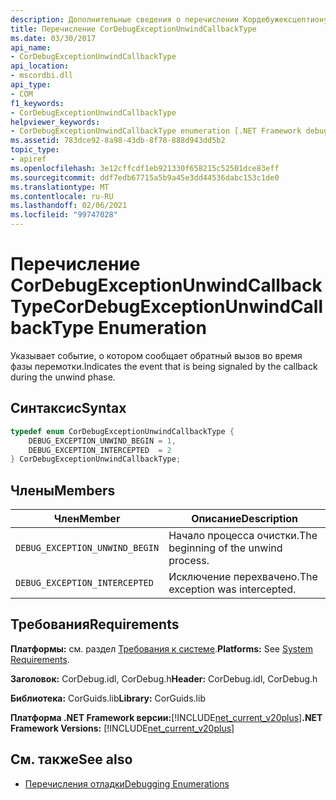 ```yaml
---
description: Дополнительные сведения о перечислении Кордебужексцептионунвиндкаллбакктипе
title: Перечисление CorDebugExceptionUnwindCallbackType
ms.date: 03/30/2017
api_name:
- CorDebugExceptionUnwindCallbackType
api_location:
- mscordbi.dll
api_type:
- COM
f1_keywords:
- CorDebugExceptionUnwindCallbackType
helpviewer_keywords:
- CorDebugExceptionUnwindCallbackType enumeration [.NET Framework debugging]
ms.assetid: 783dce92-8a98-43db-8f78-888d943dd5b2
topic_type:
- apiref
ms.openlocfilehash: 3e12cffcdf1eb921330f658215c52501dce83eff
ms.sourcegitcommit: ddf7edb67715a5b9a45e3dd44536dabc153c1de0
ms.translationtype: MT
ms.contentlocale: ru-RU
ms.lasthandoff: 02/06/2021
ms.locfileid: "99747028"
---
```

# <a name="cordebugexceptionunwindcallbacktype-enumeration"></a><span data-ttu-id="9e0f2-103">Перечисление CorDebugExceptionUnwindCallbackType</span><span class="sxs-lookup"><span data-stu-id="9e0f2-103">CorDebugExceptionUnwindCallbackType Enumeration</span></span>

<span data-ttu-id="9e0f2-104">Указывает событие, о котором сообщает обратный вызов во время фазы перемотки.</span><span class="sxs-lookup"><span data-stu-id="9e0f2-104">Indicates the event that is being signaled by the callback during the unwind phase.</span></span>  
  
## <a name="syntax"></a><span data-ttu-id="9e0f2-105">Синтаксис</span><span class="sxs-lookup"><span data-stu-id="9e0f2-105">Syntax</span></span>  
  
```cpp  
typedef enum CorDebugExceptionUnwindCallbackType {  
    DEBUG_EXCEPTION_UNWIND_BEGIN = 1,  
    DEBUG_EXCEPTION_INTERCEPTED  = 2  
} CorDebugExceptionUnwindCallbackType;  
```  
  
## <a name="members"></a><span data-ttu-id="9e0f2-106">Члены</span><span class="sxs-lookup"><span data-stu-id="9e0f2-106">Members</span></span>  
  
|<span data-ttu-id="9e0f2-107">Член</span><span class="sxs-lookup"><span data-stu-id="9e0f2-107">Member</span></span>|<span data-ttu-id="9e0f2-108">Описание</span><span class="sxs-lookup"><span data-stu-id="9e0f2-108">Description</span></span>|  
|------------|-----------------|  
|`DEBUG_EXCEPTION_UNWIND_BEGIN`|<span data-ttu-id="9e0f2-109">Начало процесса очистки.</span><span class="sxs-lookup"><span data-stu-id="9e0f2-109">The beginning of the unwind process.</span></span>|  
|`DEBUG_EXCEPTION_INTERCEPTED`|<span data-ttu-id="9e0f2-110">Исключение перехвачено.</span><span class="sxs-lookup"><span data-stu-id="9e0f2-110">The exception was intercepted.</span></span>|  
  
## <a name="requirements"></a><span data-ttu-id="9e0f2-111">Требования</span><span class="sxs-lookup"><span data-stu-id="9e0f2-111">Requirements</span></span>  

 <span data-ttu-id="9e0f2-112">**Платформы:** см. раздел [Требования к системе](../../get-started/system-requirements.md).</span><span class="sxs-lookup"><span data-stu-id="9e0f2-112">**Platforms:** See [System Requirements](../../get-started/system-requirements.md).</span></span>  
  
 <span data-ttu-id="9e0f2-113">**Заголовок:** CorDebug.idl, CorDebug.h</span><span class="sxs-lookup"><span data-stu-id="9e0f2-113">**Header:** CorDebug.idl, CorDebug.h</span></span>  
  
 <span data-ttu-id="9e0f2-114">**Библиотека:** CorGuids.lib</span><span class="sxs-lookup"><span data-stu-id="9e0f2-114">**Library:** CorGuids.lib</span></span>  
  
 <span data-ttu-id="9e0f2-115">**Платформа .NET Framework версии:**[!INCLUDE[net_current_v20plus](../../../../includes/net-current-v20plus-md.md)]</span><span class="sxs-lookup"><span data-stu-id="9e0f2-115">**.NET Framework Versions:** [!INCLUDE[net_current_v20plus](../../../../includes/net-current-v20plus-md.md)]</span></span>  
  
## <a name="see-also"></a><span data-ttu-id="9e0f2-116">См. также</span><span class="sxs-lookup"><span data-stu-id="9e0f2-116">See also</span></span>

- [<span data-ttu-id="9e0f2-117">Перечисления отладки</span><span class="sxs-lookup"><span data-stu-id="9e0f2-117">Debugging Enumerations</span></span>](debugging-enumerations.md)
